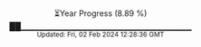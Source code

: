 <p align="center">
⏳Year Progress (8.89 %) <br>
██▁▁▁▁▁▁▁▁▁▁▁▁▁▁▁▁▁▁▁▁▁▁▁▁▁▁▁▁ <br>
<sub>Updated: Fri, 02 Feb 2024 12:28:36 GMT</sub>
</p>

